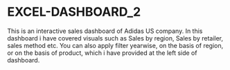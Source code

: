 # EXCEL-DASHBOARD_2
This is an interactive sales dashboard of Adidas US company. In this dashboard i have covered visuals such as Sales by region, Sales by retailer, sales method etc.
You can also apply filter yearwise, on the basis of region, or on the basis of product, which i have provided at the left side of dashboard.
